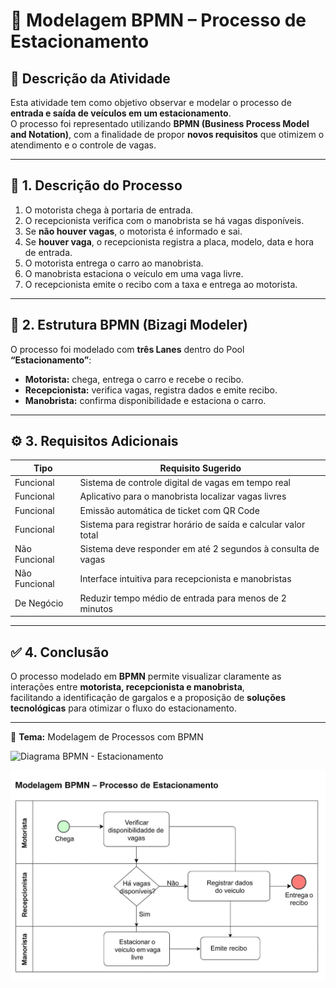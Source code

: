 # 🚗 Modelagem BPMN – Processo de Estacionamento

## 📝 Descrição da Atividade
Esta atividade tem como objetivo observar e modelar o processo de **entrada e saída de veículos em um estacionamento**.  
O processo foi representado utilizando **BPMN (Business Process Model and Notation)**, com a finalidade de propor **novos requisitos** que otimizem o atendimento e o controle de vagas.

---

## 🚙 1. Descrição do Processo

1. O motorista chega à portaria de entrada.  
2. O recepcionista verifica com o manobrista se há vagas disponíveis.  
3. Se **não houver vagas**, o motorista é informado e sai.  
4. Se **houver vaga**, o recepcionista registra a placa, modelo, data e hora de entrada.  
5. O motorista entrega o carro ao manobrista.  
6. O manobrista estaciona o veículo em uma vaga livre.  
7. O recepcionista emite o recibo com a taxa e entrega ao motorista.

---

## 🧩 2. Estrutura BPMN (Bizagi Modeler)

O processo foi modelado com **três Lanes** dentro do Pool **“Estacionamento”**:

- **Motorista:** chega, entrega o carro e recebe o recibo.  
- **Recepcionista:** verifica vagas, registra dados e emite recibo.  
- **Manobrista:** confirma disponibilidade e estaciona o carro.

---

## ⚙️ 3. Requisitos Adicionais

| Tipo | Requisito Sugerido |
|------|--------------------|
| Funcional | Sistema de controle digital de vagas em tempo real |
| Funcional | Aplicativo para o manobrista localizar vagas livres |
| Funcional | Emissão automática de ticket com QR Code |
| Funcional | Sistema para registrar horário de saída e calcular valor total |
| Não Funcional | Sistema deve responder em até 2 segundos à consulta de vagas |
| Não Funcional | Interface intuitiva para recepcionista e manobristas |
| De Negócio | Reduzir tempo médio de entrada para menos de 2 minutos |

---

## ✅ 4. Conclusão

O processo modelado em **BPMN** permite visualizar claramente as interações entre **motorista, recepcionista e manobrista**,  
facilitando a identificação de gargalos e a proposição de **soluções tecnológicas** para otimizar o fluxo do estacionamento.

---

📅 **Tema:** Modelagem de Processos com BPMN  


![Diagrama BPMN - Estacionamento](imagens/bpmn_estacionamento.png)

<p align="center">
  <img src="bpmn_estacionamento.png" alt="Diagrama BPMN - Estacionamento" width="600">
</p>